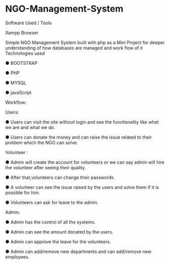# NGO-Management-System

Software Used / Tools

 Xampp 
 Browser
 
Simple NGO Management System built with php as a Mini Project for deeper understanding of how databases are managed and work flow of it Technologies used

● BOOTSTRAP

● PHP

● MYSQL

● javaScript

Workflow:

Users:

● Users can visit the site without login and see the functionality like what we are and what we do.

● Users can donate the money and can raise the issue related to their problem which the NGO can solve.

Volunteer :

● Admin will create the account for volunteers or we can say admin will hire the volunteer after seeing their quality.

● After that,volunteers can change their passwords.

● A volunteer can see the issue raised by the users and solve them if it is possible for him.

● Volunteers can ask for leave to the admin.

Admin:

● Admin has the control of all the systems.

● Admin can see the amount donated by the users.

● Admin can approve the leave for the volunteers.

● Admin can add/remove new departments and can add/remove new employees.
